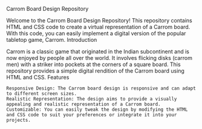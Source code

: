 Carrom Board Design Repository

Welcome to the Carrom Board Design Repository! This repository contains HTML and CSS code to create a virtual representation of a Carrom board. With this code, you can easily implement a digital version of the popular tabletop game, Carrom.
Introduction

Carrom is a classic game that originated in the Indian subcontinent and is now enjoyed by people all over the world. It involves flicking disks (carrom men) with a striker into pockets at the corners of a square board. This repository provides a simple digital rendition of the Carrom board using HTML and CSS.
Features

    Responsive Design: The Carrom board design is responsive and can adapt to different screen sizes.
    Realistic Representation: The design aims to provide a visually appealing and realistic representation of a Carrom board.
    Customizable: You can easily tweak the design by modifying the HTML and CSS code to suit your preferences or integrate it into your projects.
